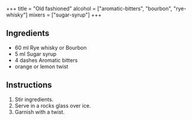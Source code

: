 +++
title = "Old fashioned"
alcohol = ["aromatic-bitters", "bourbon", "rye-whisky"]
mixers = ["sugar-syrup"]
+++

## Ingredients

- 60 ml Rye whisky or Bourbon
- 5 ml Sugar syrup
- 4 dashes Aromatic bitters
- orange or lemon twist

## Instructions

1. Stir ingredients.
2. Serve in a rocks glass over ice.
3. Garnish with a twist.
